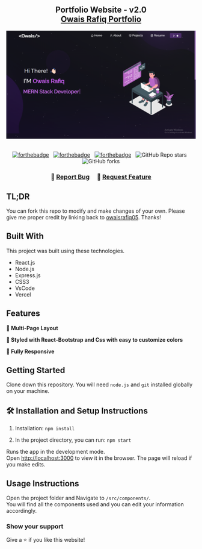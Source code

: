 <h2 align="center">
  Portfolio Website - v2.0<br/>
  <a
href="https://owaisrafiq05.vercel.app/" target="_blank">Owais Rafiq Portfolio</a>
</h2>
<div align="center">
  <img alt="Demo" src="./Images/readme-img1.png" />
</div>

<br/>

<center>

[![forthebadge](https://forthebadge.com/images/badges/built-with-love.svg)](https://forthebadge.com) &nbsp;
[![forthebadge](https://forthebadge.com/images/badges/made-with-javascript.svg)](https://forthebadge.com) &nbsp;
[![forthebadge](https://forthebadge.com/images/badges/open-source.svg)](https://forthebadge.com) &nbsp;
![GitHub Repo stars](https://img.shields.io/github/stars/RuberDucky/Portfolio?color=red&logo=github&style=for-the-badge) &nbsp;
![GitHub forks](https://img.shields.io/github/forks/RuberDucky/Portfolio?color=red&logo=github&style=for-the-badge)

</center>

<h3 align="center">
    🔹
    <a href="https://github.com/owaisrafiq05/React-Portfolio-Website/issues">Report Bug</a> &nbsp; &nbsp;
    🔹
    <a href="https://github.com/owaisrafiq05/React-Portfolio-Website/issues">Request Feature</a>
</h3>

## TL;DR

You can fork this repo to modify and make changes of your own. Please give me proper credit by linking back to [owaisrafiq05](https://github.com/owaisrafiq05). Thanks!

## Built With

<!-- My personal portfolio <a href="https://soumyajit.vercel.app/" target="_blank">soumyajit.tech</a> which features some of my github projects as well as my resume and technical skills.<br/> -->

This project was built using these technologies.

- React.js
- Node.js
- Express.js
- CSS3
- VsCode
- Vercel

## Features

**📖 Multi-Page Layout**

**🎨 Styled with React-Bootstrap and Css with easy to customize colors**

**📱 Fully Responsive**

## Getting Started

Clone down this repository. You will need `node.js` and `git` installed globally on your machine.

## 🛠 Installation and Setup Instructions

1. Installation: `npm install`

2. In the project directory, you can run: `npm start`

Runs the app in the development mode.\
Open [http://localhost:3000](http://localhost:3000) to view it in the browser.
The page will reload if you make edits.

## Usage Instructions

Open the project folder and Navigate to `/src/components/`. <br/>
You will find all the components used and you can edit your information accordingly.

### Show your support

Give a ⭐ if you like this website!

<!-- <a href="https://www.buymeacoffee.com/soumyajit4419" target="_blank"><img src="https://cdn.buymeacoffee.com/buttons/v2/default-violet.png" alt="Buy Me A Coffee" height= "60px" width= "217px" ></a> -->
